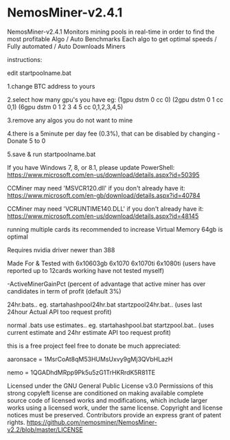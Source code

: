 # NemosMiner-v2.4.1
NemosMiner-v2.4.1 Monitors mining pools in real-time in order to find the most profitable Algo /
 Auto Benchmarks Each algo to get optimal speeds / 
Fully automated / 
Auto Downloads Miners

instructions:

edit startpoolname.bat

1.change BTC address to yours

2.select how many gpu's you have eg: (1gpu dstm 0 cc 0) (2gpu dstm 0 1 cc 0,1) (6gpu dstm 0 1 2 3 4 5 cc 0,1,2,3,4,5)

3.remove any algos you do not want to mine

4.there is a 5minute per day fee (0.3%), that can be disabled by changing -Donate 5 to 0

5.save & run startpoolname.bat

If you have Windows 7, 8, or 8.1, please update PowerShell:
https://www.microsoft.com/en-us/download/details.aspx?id=50395

CCMiner may need 'MSVCR120.dll' if you don't already have it:
https://www.microsoft.com/en-gb/download/details.aspx?id=40784

CCMiner may need 'VCRUNTIME140.DLL' if you don't already have it:
https://www.microsoft.com/en-us/download/details.aspx?id=48145

running multiple cards its recommended to increase Virtual Memory 64gb is optimal

Requires nvidia driver newer than 388

Made For & Tested with 6x10603gb 6x1070 6x1070ti 6x1080ti (users have reported up to 12cards working have not tested myself)

-ActiveMinerGainPct (percent of advantage that active miner has over candidates in term of profit (default 3%)

24hr.bats.. eg. startahashpool24hr.bat  startzpool24hr.bat.. (uses last 24hour Actual API too request profit)

normal .bats use estimates.. eg. startahashpool.bat   startzpool.bat..   (uses current estimate and 24hr estimate API too request profit)

this is a free project feel free to donate be much appreciated:

aaronsace = 1MsrCoAt8qM53HUMsUxvy9gMj3QVbHLazH

nemo = 1QGADhdMRpp9Pk5u5zG1TrHKRrdK5R81TE

Licensed under the GNU General Public License v3.0
Permissions of this strong copyleft license are conditioned on making available complete source code of licensed works and modifications, which include larger works using a licensed work, under the same license. Copyright and license notices must be preserved. Contributors provide an express grant of patent rights. https://github.com/nemosminer/NemosMiner-v2.2/blob/master/LICENSE
